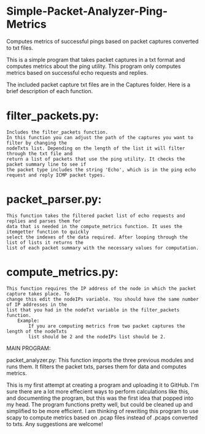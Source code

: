 # Simple-Packet-Analyzer-Ping-Metrics
Computes metrics of successful pings based on packet captures converted to txt files.

This is a simple program that takes packet captures in a txt format and computes metrics about the ping utility. This program only computes metrics based on successful echo requests and replies.

The included packet capture txt files are in the Captures folder. Here is a brief description of each function.

# filter_packets.py:
	Includes the filter_packets function.
	In this function you can adjust the path of the captures you want to filter by changing the 
	nodeTxts list. Depending on the length of the list it will filter through the txt file and 		
	return a list of packets that use the ping utility. It checks the packet summary line to see if
	the packet type includes the string 'Echo', which is in the ping echo request and reply ICMP packet types.

# packet_parser.py:
	This function takes the filtered packet list of echo requests and replies and parses them for
	data that is needed in the compute_metrics function. It uses the itemgetter function to quickly
	select the indexes of the data required. After looping through the list of lists it returns the
	list of each packet summary with the necessary values for computation.

# compute_metrics.py:
	This function requires the IP address of the node in which the packet capture takes place. To
	change this edit the nodeIPs variable. You should have the same number of IP addresses in the
	list that you had in the nodeTxt variable in the filter_packets function.
		Example:
			If you are computing metrics from two packet captures the length of the nodeTxts
			list should be 2 and the nodeIPs list should be 2.

MAIN PROGRAM:

packet_analyzer.py:
	This function imports the three previous modules and runs them. It filters the packet txts,
	parses them for data and computes metrics.

This is my first attempt at creating a program and uploading it to GitHub. I'm sure there are a lot more effecient ways to perform calculations like this, and documenting the program, but this was the first idea that popped into my head. The program functions pretty well, but could be cleaned up and simplified to be more efficient. I am thinking of rewriting this program to use scapy to compute metrics based on .pcap files instead of .pcaps converted to txts. Any suggestions are welcome!
